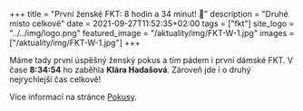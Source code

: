 +++
title = "První ženské FKT: 8 hodin a 34 minut! 🎉"
description = "Druhé místo celkově"
date = 2021-09-27T11:52:35+02:00
tags = ["fkt"]
site_logo = "../../img/logo.png"
featured_image = "/aktuality/img/FKT-W-1.jpg"
images = ["/aktuality/img/FKT-W-1.jpg"]
+++

Máme tady první úspěšný ženský pokus a tím pádem i první dámské FKT. V čase
**8:34:54** ho zaběhla **Klára Hadašová**. Zároveň jde i o druhý nejrychlejší
čas celkově!

Více informací na stránce [Pokusy](/pokusy).
